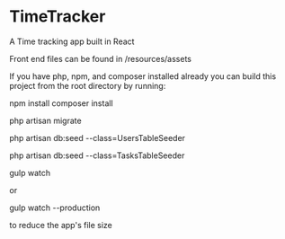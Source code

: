 # TimeTracker
A Time tracking app built in React


Front end files can be found in /resources/assets

If you have php, npm, and composer installed already you can build this project from the root directory by running:

npm install
composer install


php artisan migrate

php artisan db:seed --class=UsersTableSeeder

php artisan db:seed --class=TasksTableSeeder

gulp watch

or

gulp watch --production

to reduce the app's file size

